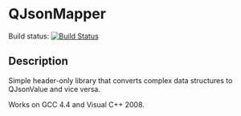 QJsonMapper
===========

Build status:
[![Build Status](https://travis-ci.org/amezin/qjsonmapper.svg?branch=master)](https://travis-ci.org/amezin/qjsonmapper)

Description
-----------
Simple header-only library that converts complex data structures to QJsonValue and vice versa.

Works on GCC 4.4 and Visual C++ 2008.
